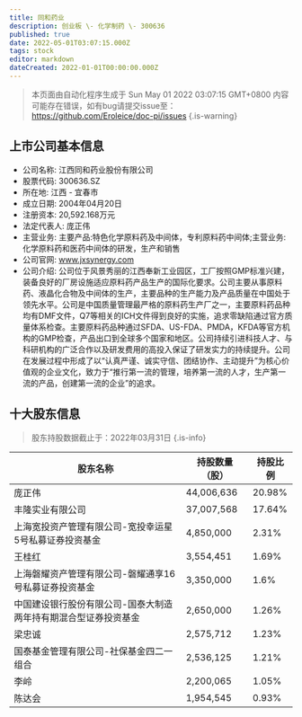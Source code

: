 ```yaml
---
title: 同和药业
description: 创业板 \- 化学制药 \- 300636
published: true
date: 2022-05-01T03:07:15.000Z
tags: stock
editor: markdown
dateCreated: 2022-01-01T00:00:00.000Z
---
```


> 本页面由自动化程序生成于 Sun May 01 2022 03:07:15 GMT+0800
> 内容可能存在错误，如有bug请提交issue至：https://github.com/Eroleice/doc-pi/issues
{.is-warning}

## 上市公司基本信息
- 公司名称: 江西同和药业股份有限公司
- 股票代码: 300636.SZ
- 所在地: 江西 - 宜春市
- 成立日期: 2004年04月20日
- 注册资本: 20,592.168万元
- 法定代表人: 庞正伟
- 主营业务: 主要产品:特色化学原料药及中间体，专利原料药中间体;主营业务:化学原料药和医药中间体的研发，生产和销售
- 公司官网: www.jxsynergy.com
- 公司介绍: 公司位于风景秀丽的江西奉新工业园区，工厂按照GMP标准兴建，装备良好的厂房设施适应原料药产品生产的国际化要求。公司主要从事原料药、液晶化合物及中间体的生产，主要品种的生产能力及产品质量在中国处于领先水平。公司是中国质量管理最严格的原料药生产厂之一，主要原料药品种均有DMF文件，Q7等相关的ICH文件得到良好的实施，追求零缺陷通过官方质量体系检查。主要原料药品种通过SFDA、US-FDA、PMDA，KFDA等官方机构的GMP检查，产品出口到全球多个国家和地区。公司持续引进科技人才、与科研机构的广泛合作以及研发费用的高投入保证了研发实力的持续提升。公司在发展过程中形成了以“认真严谨、诚实守信、团结协作、主动提升”为核心价值观的企业文化，致力于“推行第一流的管理，培养第一流的人才，生产第一流的产品，创建第一流的企业”的追求。


## 十大股东信息
> 股东持股数据截止于：2022年03月31日
{.is-info}

| 股东名称 | 持股数量（股） | 持股比例 |
| --- | --- | --- |
| 庞正伟 | 44,006,636 | 20.98% |
| 丰隆实业有限公司 | 37,007,568 | 17.64% |
| 上海宽投资产管理有限公司-宽投幸运星5号私募证券投资基金 | 4,850,000 | 2.31% |
| 王桂红 | 3,554,451 | 1.69% |
| 上海磐耀资产管理有限公司-磐耀通享16号私募证券投资基金 | 3,350,000 | 1.6% |
| 中国建设银行股份有限公司-国泰大制造两年持有期混合型证券投资基金 | 2,650,000 | 1.26% |
| 梁忠诚 | 2,575,712 | 1.23% |
| 国泰基金管理有限公司-社保基金四二一组合 | 2,536,125 | 1.21% |
| 李岭 | 2,200,065 | 1.05% |
| 陈达会 | 1,954,545 | 0.93% |




